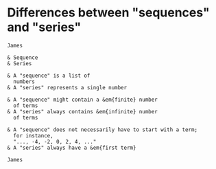 
# Differences between "sequences" and "series"

```ink
James 
```

~~~multi{n:2;head;skip:big}
& Sequence
& Series

& A "sequence" is a list of
  numbers
& A "series" represents a single number

& A "sequence" might contain a &em{finite} number
  of terms
& A "series" always contains &em{infinite} number
  of terms

& A "sequence" does not necessarily have to start with a term;
  for instance,
  "..., -4, -2, 0, 2, 4, ..."
& A "series" always have a &em{first term}
~~~

```ink
James 
```
